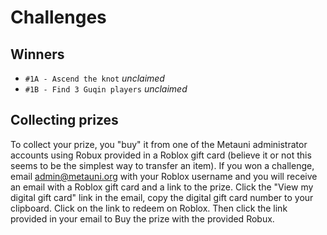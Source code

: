 # Challenges

## Winners

* `#1A - Ascend the knot` *unclaimed*
* `#1B - Find 3 Guqin players` *unclaimed*

## Collecting prizes

To collect your prize, you "buy" it from one of the Metauni administrator accounts using Robux provided in a Roblox gift card (believe it or not this seems to be the simplest way to transfer an item). If you won a challenge, email <admin@metauni.org> with your Roblox username and you will receive an email with a Roblox gift card and a link to the prize. Click the "View my digital gift card" link in the email, copy the digital gift card number to your clipboard. Click on the link to redeem on Roblox. Then click the link provided in your email to Buy the prize with the provided Robux.
